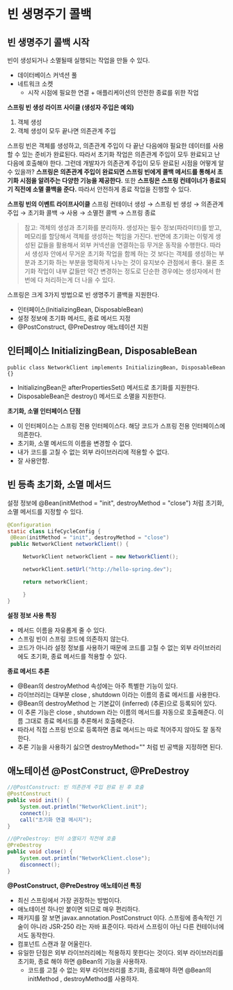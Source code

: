 # 빈 생명주기 콜백

## 빈 생명주기 콜백 시작

빈이 생성되거나 소멸될때 실행되는 작업을 만들 수 있다.

- 데이터베이스 커넥션 풀
- 네트워크 소켓
    - 시작 시점에 필요한 연결 + 애플리케이션의 안전한 종료를 위한 작업

**스프링 빈 생성 라이프 사이클 (생성자 주입은 예외)**

1. 객체 생성
2. 객체 생성이 모두 끝나면 의존관계 주입

스프링 빈은 객체를 생성하고, 의존관계 주입이 다 끝난 다음에야 필요한 데이터를 사용할 수 있는 준비가 완료된다. 따라서 초기화 작업은 의존관계 주입이 모두 완료되고 난 다음에 호출해야 한다. 그런데 개발자가 의존관계 주입이 모두 완료된 시점을 어떻게 알 수 있을까?
**스프링은 의존관계 주입이 완료되면 스프링 빈에게 콜백 메서드를 통해서 초기화 시점을 알려주는 다양한 기능을 제공한다.** 또한 **스프링은 스프링 컨테이너가 종료되기 직전에 소멸 콜백을 준다.** 따라서 안전하게 종료 작업을 진행할 수 있다.

**스프링 빈의 이벤트 라이프사이클**
스프링 컨테이너 생성 → 스프링 빈 생성 → 의존관계 주입 → 초기화 콜백 → 사용 → 소멸전 콜백 → 스프링 종료

> 참고: 객체의 생성과 초기화를 분리하자.
생성자는 필수 정보(파라미터)를 받고, 메모리를 할당해서 객체를 생성하는 책임을 가진다. 반면에 초기화는 이렇게 생성된 값들을 활용해서 외부 커넥션을 연결하는등 무거운 동작을 수행한다.
따라서 생성자 안에서 무거운 초기화 작업을 함께 하는 것 보다는 객체를 생성하는 부분과 초기화 하는 부분을 명확하게 나누는 것이 유지보수 관점에서 좋다. 물론 초기화 작업이 내부 값들만 약간 변경하는 정도로 단순한 경우에는 생성자에서 한번에 다 처리하는게 더 나을 수 있다.
> 

스프링은 크게 3가지 방법으로 빈 생명주기 콜백을 지원한다.

- 인터페이스(InitializingBean, DisposableBean)
- 설정 정보에 초기화 메서드, 종료 메서드 지정
- @PostConstruct, @PreDestroy 애노테이션 지원

## 인터페이스 InitializingBean, DisposableBean

`public class NetworkClient implements InitializingBean, DisposableBean {}`

- InitializingBean은 afterPropertiesSet() 메서드로 초기화를 지원한다.
- DisposableBean은 destroy() 메서드로 소멸을 지원한다.

**초기화, 소멸 인터페이스 단점**

- 이 인터페이스는 스프링 전용 인터페이스다. 해당 코드가 스프링 전용 인터페이스에 의존한다.
- 초기화, 소멸 메서드의 이름을 변경할 수 없다.
- 내가 코드를 고칠 수 없는 외부 라이브러리에 적용할 수 없다.
- 잘 사용안함.

## 빈 등촉 초기화, 소멸 메서드

설정 정보에 @Bean(initMethod = "init", destroyMethod = "close") 처럼 초기화, 소멸 메서드를
지정할 수 있다.

```java
@Configuration
static class LifeCycleConfig {
 @Bean(initMethod = "init", destroyMethod = "close")
 public NetworkClient networkClient() {

	 NetworkClient networkClient = new NetworkClient();

	 networkClient.setUrl("http://hello-spring.dev");

	 return networkClient;

	 }
}
```

**설정 정보 사용 특징**

- 메서드 이름을 자유롭게 줄 수 있다.
- 스프링 빈이 스프링 코드에 의존하지 않는다.
- 코드가 아니라 설정 정보를 사용하기 때문에 코드를 고칠 수 없는 외부 라이브러리에도 초기화, 종료 메서드를 적용할 수 있다.

**종료 메서드 추론**

- @Bean의 destroyMethod 속성에는 아주 특별한 기능이 있다.
- 라이브러리는 대부분 close , shutdown 이라는 이름의 종료 메서드를 사용한다.
- @Bean의 destroyMethod 는 기본값이 (inferred) (추론)으로 등록되어 있다.
- 이 추론 기능은 close , shutdown 라는 이름의 메서드를 자동으로 호출해준다. 이름 그대로 종료
메서드를 추론해서 호출해준다.
- 따라서 직접 스프링 빈으로 등록하면 종료 메서드는 따로 적어주지 않아도 잘 동작한다.
- 추론 기능을 사용하기 싫으면 destroyMethod="" 처럼 빈 공백을 지정하면 된다.

## 애노테이션 @PostConstruct, @PreDestroy

```java
//@PostConstruct: 빈 의존관계 주입 완료 된 후 호출
@PostConstruct
public void init() {
    System.out.println("NetworkClient.init");
    connect();
    call("초기화 연결 메시지");
}

//@PreDestroy: 빈이 소멸되기 직전에 호출
@PreDestroy
public void close() {
    System.out.println("NetworkClient.close");
    disconnect();
}
```

**@PostConstruct, @PreDestroy 애노테이션 특징**

- 최신 스프링에서 가장 권장하는 방법이다.
- 애노테이션 하나만 붙이면 되므로 매우 편리하다.
- 패키지를 잘 보면 javax.annotation.PostConstruct 이다. 스프링에 종속적인 기술이 아니라 JSR-250 라는 자바 표준이다. 따라서 스프링이 아닌 다른 컨테이너에서도 동작한다.
- 컴포넌트 스캔과 잘 어울린다.
- 유일한 단점은 외부 라이브러리에는 적용하지 못한다는 것이다. 외부 라이브러리를 초기화, 종료 해야 하면 @Bean의 기능을 사용하자.
    - 코드를 고칠 수 없는 외부 라이브러리를 초기화, 종료해야 하면 @Bean의 initMethod , destroyMethod를 사용하자.

